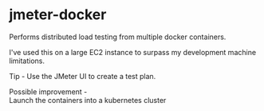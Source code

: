 # jmeter-docker

Performs distributed load testing from multiple docker containers.  

I've used this on a large EC2 instance to surpass my development machine limitations.  

Tip - Use the JMeter UI to create a test plan.  

Possible improvement -  
Launch the containers into a kubernetes cluster
